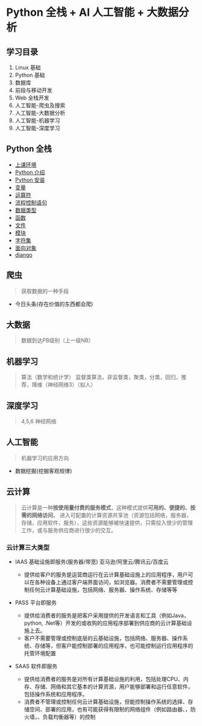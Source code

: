 # Python 全栈 + AI 人工智能 + 大数据分析

## 学习目录

1. Linux 基础
2. Python 基础
3. 数据库
4. 前段与移动开发
5. Web 全栈开发
6. 人工智能-爬虫及搜索
7. 人工智能-大数据分析
8. 人工智能-机器学习
9. 人工智能-深度学习

## Python 全栈

- [上课环境](./study_env/)
- [Python 介绍](./introduction-python/)
- [Python 安装](./setup-python/)
- [变量](./variables/)
- [运算符](./operator/)
- [流程控制语句](./flow-control-statement/)
- [数据类型](./datatype/)
- [函数](./function/)
- [文件](./file/)
- [模块](./modules/)
- [字符集](./charset/)
- [面向对象](./oop/)
- [django](./django/)

## 爬虫

> 获取数据的一种手段

- 今日头条(存在价值的东西都会爬)

## 大数据

> 数据到达PB级别（上一级NB）

## 机器学习

> 算法（数学和统计学）
> 监督类算法，非监督类，聚类，分类，回归，推荐，降维（神经网络3）（拟人）

## 深度学习

> 4,5,6 神经网络

## 人工智能

> 机器学习的应用方向

- 数据挖掘(挖掘客观规律)

## 云计算

> 云计算是一种**按使用量付费的服务模式**，这种模式提供**可用的、便捷的、按需的网络访问**， 进入可配置的计算资源共享池（资源包括网络，服务器，存储，应用软件，服务），这些资源能够被快速提供，只需投入很少的管理工作，或与服务供应商进行很少的交互。

### 云计算三大类型

- IAAS 基础设施即服务(服务器/带宽) 亚马逊/阿里云/腾讯云/百度云
  - 提供给客户的服务是运营商运行在云计算基础设施上的应用程序，用户可以在各种设备上通过客户端界面访问，如浏览器。消费者不需要管理或控制任何云计算基础设施，包括网络、服务器、操作系统、存储等等

- PASS 平台即服务
  - 提供给消费者的服务是把客户采用提供的开发语言和工具（例如Java，python, .Net等）开发的或收购的应用程序部署到供应商的云计算基础设施上去。
  - 客户不需要管理或控制底层的云基础设施，包括网络、服务器、操作系统、存储等，但客户能控制部署的应用程序，也可能控制运行应用程序的托管环境配置

- SAAS 软件即服务
  - 提供给消费者的服务是对所有计算基础设施的利用，包括处理CPU、内存、存储、网络和其它基本的计算资源，用户能够部署和运行任意软件，包括操作系统和应用程序。
  - 消费者不管理或控制任何云计算基础设施，但能控制操作系统的选择、存储空间、部署的应用，也有可能获得有限制的网络组件（例如路由器、，防火墙，、负载均衡器等）的控制










